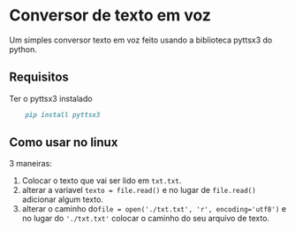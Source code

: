 # Conversor de texto em voz
Um simples conversor texto em voz feito usando a biblioteca pyttsx3 do python.

## Requisitos
Ter o pyttsx3 instalado
```md
    pip install pyttsx3
```

## Como usar no linux
3 maneiras:
  1. Colocar o texto que vai ser lido em `txt.txt`.
  2. alterar a variavel `texto = file.read()` e no lugar de `file.read()` adicionar algum texto.
  3. alterar o caminho do`file = open('./txt.txt', 'r', encoding='utf8')` e no lugar do `'./txt.txt'` colocar o caminho do seu arquivo de texto.

##



